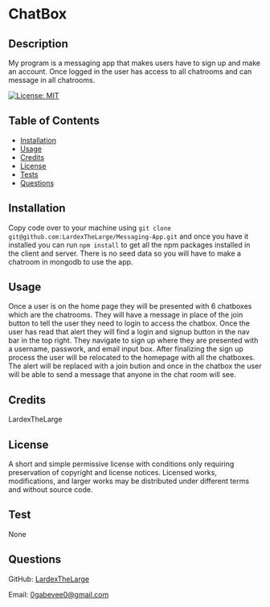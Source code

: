 # ChatBox

  ## Description

  My program is a messaging app that makes users have to sign up and make an account. Once logged in the user has access to all chatrooms and can message in all chatrooms.

  [![License: MIT](https://img.shields.io/badge/License-MIT-yellow.svg)](https://opensource.org/licenses/MIT)

  ## Table of Contents

  - [Installation](#installation)
  - [Usage](#usage)
  - [Credits](#credits)
  - [License](#license)
  - [Tests](#test)
  - [Questions](#questions)

  ## Installation

  Copy code over to your machine using `git clone git@github.com:LardexTheLarge/Messaging-App.git` and once you have it installed you can run `npm install` to get all the npm packages installed in the client and server. There is no seed data so you will have to make a chatroom in mongodb to use the app.

  ## Usage

  Once a user is on the home page they will be presented with 6 chatboxes which are the chatrooms. They will have a message in place of the join button to tell the user they need to login to access the chatbox. Once the user has read that alert they will find a login and signup button in the nav bar in the top right. They navigate to sign up where they are presented with a username, passwork, and email input box. After finalizing the sign up process the user will be relocated to the homepage with all the chatboxes. The alert will be replaced with a join bution and once in the chatbox the user will be able to send a message that anyone in the chat room will see.

  ## Credits

  LardexTheLarge

  ## License

  A short and simple permissive license with conditions only requiring preservation of copyright and license notices. Licensed works, modifications, and larger works may be distributed under different terms and without source code.
  
  ## Test

  None

  ## Questions

  GitHub: [LardexTheLarge](https://github.com/LardexTheLarge)

  Email: 0gabevee0@gmail.com

